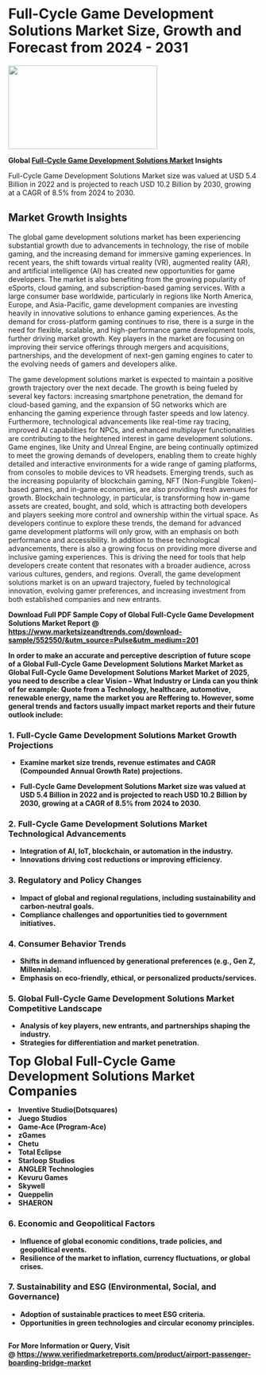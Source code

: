 <H1>Full-Cycle Game Development Solutions Market Size, Growth and Forecast from 2024 - 2031</H1><img class="aligncenter size-medium wp-image-584254" src="https://thirdeyenews.in/wp-content/uploads/2024/09/Global-Market-Research-300x168.jpeg" alt="" width="300" height="168" /><p><strong>Global&nbsp;<a href="https://www.marketsizeandtrends.com/download-sample/552550/&amp;utm_source=Pulse&amp;utm_medium=201">Full-Cycle Game Development Solutions Market</a> Insights</strong></p><p>Full-Cycle Game Development Solutions Market size was valued at USD 5.4 Billion in 2022 and is projected to reach USD 10.2 Billion by 2030, growing at a CAGR of 8.5% from 2024 to 2030.</p><p><h2>Market Growth Insights</h2> <p>The global game development solutions market has been experiencing substantial growth due to advancements in technology, the rise of mobile gaming, and the increasing demand for immersive gaming experiences. In recent years, the shift towards virtual reality (VR), augmented reality (AR), and artificial intelligence (AI) has created new opportunities for game developers. The market is also benefiting from the growing popularity of eSports, cloud gaming, and subscription-based gaming services. With a large consumer base worldwide, particularly in regions like North America, Europe, and Asia-Pacific, game development companies are investing heavily in innovative solutions to enhance gaming experiences. As the demand for cross-platform gaming continues to rise, there is a surge in the need for flexible, scalable, and high-performance game development tools, further driving market growth. Key players in the market are focusing on improving their service offerings through mergers and acquisitions, partnerships, and the development of next-gen gaming engines to cater to the evolving needs of gamers and developers alike.</p> <p><strong></strong></p> <p>The game development solutions market is expected to maintain a positive growth trajectory over the next decade. The growth is being fueled by several key factors: increasing smartphone penetration, the demand for cloud-based gaming, and the expansion of 5G networks which are enhancing the gaming experience through faster speeds and low latency. Furthermore, technological advancements like real-time ray tracing, improved AI capabilities for NPCs, and enhanced multiplayer functionalities are contributing to the heightened interest in game development solutions. Game engines, like Unity and Unreal Engine, are being continually optimized to meet the growing demands of developers, enabling them to create highly detailed and interactive environments for a wide range of gaming platforms, from consoles to mobile devices to VR headsets. Emerging trends, such as the increasing popularity of blockchain gaming, NFT (Non-Fungible Token)-based games, and in-game economies, are also providing fresh avenues for growth. Blockchain technology, in particular, is transforming how in-game assets are created, bought, and sold, which is attracting both developers and players seeking more control and ownership within the virtual space. As developers continue to explore these trends, the demand for advanced game development platforms will only grow, with an emphasis on both performance and accessibility. In addition to these technological advancements, there is also a growing focus on providing more diverse and inclusive gaming experiences. This is driving the need for tools that help developers create content that resonates with a broader audience, across various cultures, genders, and regions. Overall, the game development solutions market is on an upward trajectory, fueled by technological innovation, evolving gamer preferences, and increasing investment from both established companies and new entrants. <p><strong></p><p><span class=""><strong>Download Full PDF Sample Copy of Global Full-Cycle Game Development Solutions Market Report</strong> @ <a href="https://www.marketsizeandtrends.com/download-sample/552550/&amp;utm_source=Pulse&amp;utm_medium=201" target="_blank">https://www.marketsizeandtrends.com/download-sample/552550/&amp;utm_source=Pulse&amp;utm_medium=201</a></span></p><p>In order to make an accurate and perceptive description of future scope of a Global&nbsp;Full-Cycle Game Development Solutions Market Market as Global&nbsp;Full-Cycle Game Development Solutions Market Market of 2025, you need to describe a clear Vision &ndash; What Industry or Linda can you think of for example: Quote from a Technology, healthcare, automotive, renewable energy, name the market you are Reffering to. However, some general trends and factors usually impact market reports and their future outlook include:</p><h3>1.&nbsp;<strong>Full-Cycle Game Development Solutions Market Growth Projections</strong></h3><ul><li>Examine market size trends, revenue estimates and CAGR (Compounded Annual Growth Rate) projections.</li><li><p>Full-Cycle Game Development Solutions Market size was valued at USD 5.4 Billion in 2022 and is projected to reach USD 10.2 Billion by 2030, growing at a CAGR of 8.5% from 2024 to 2030.</p></li></ul><h3>2.&nbsp;<strong>Full-Cycle Game Development Solutions Market Technological Advancements</strong></h3><ul><li>Integration of AI, IoT, blockchain, or automation in the industry.</li><li>Innovations driving cost reductions or improving efficiency.</li></ul><h3>3.&nbsp;<strong>Regulatory and Policy Changes</strong></h3><ul><li>Impact of global and regional regulations, including sustainability and carbon-neutral goals.</li><li>Compliance challenges and opportunities tied to government initiatives.</li></ul><h3>4.&nbsp;<strong>Consumer Behavior Trends</strong></h3><ul><li>Shifts in demand influenced by generational preferences (e.g., Gen Z, Millennials).</li><li>Emphasis on eco-friendly, ethical, or personalized products/services.</li></ul><h3>5.&nbsp;<strong>Global Full-Cycle Game Development Solutions Market Competitive Landscape</strong></h3><ul><li>Analysis of key players, new entrants, and partnerships shaping the industry.</li><li>Strategies for differentiation and market penetration.</li></ul><p data-pm-slice="1 1 []"><span style="color: inherit; font-family: inherit; font-size: 25px;">Top Global Full-Cycle Game Development Solutions Market Companies</span></p><div class="" data-test-id=""><p><li>Inventive Studio(Dotsquares)</li><li> Juego Studios</li><li> Game-Ace (Program-Ace)</li><li> zGames</li><li> Chetu</li><li> Total Eclipse</li><li> Starloop Studios</li><li> ANGLER Technologies</li><li> Kevuru Games</li><li> Skywell</li><li> Queppelin</li><li> SHAERON</li></p></div><h3>6.&nbsp;<strong>Economic and Geopolitical Factors</strong></h3><ul><li>Influence of global economic conditions, trade policies, and geopolitical events.</li><li>Resilience of the market to inflation, currency fluctuations, or global crises.</li></ul><h3>7.&nbsp;<strong>Sustainability and ESG (Environmental, Social, and Governance)</strong></h3><ul><li>Adoption of sustainable practices to meet ESG criteria.</li><li>Opportunities in green technologies and circular economy principles.</li></ul><h2><strong style="font-size: 14px;">For More Information or Query, Visit @&nbsp;</strong><a style="background-color: #ffffff; font-size: 14px;" href="https://www.marketsizeandtrends.com/report/full-cycle-game-development-solutions-market/" target="_blank">https://www.verifiedmarketreports.com/product/airport-passenger-boarding-bridge-market</a></h2>